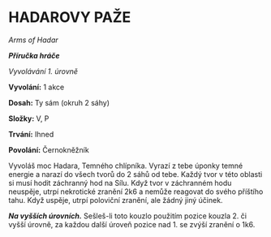 # HADAROVY PAŽE

*Arms of Hadar*

***Příručka hráče***

*Vyvolávání 1. úrovně*

**Vyvolání:** 1 akce

**Dosah:** Ty sám (okruh 2 sáhy)

**Složky:** V, P

**Trvání:** Ihned

**Povolání:** Černokněžník

Vyvoláš moc Hadara, Temného chlípníka. Vyrazí z tebe úponky temné energie a narazí do všech tvorů do 2 sáhů od tebe. Každý tvor v této oblasti si musí hodit záchranný hod na Sílu. Když tvor v záchranném hodu neuspěje, utrpí nekrotické zranění 2k6 a nemůže reagovat do svého příštího tahu. Když uspěje, utrpí poloviční zranění, ale žádný jiný účinek.

***Na vyšších úrovních.*** Sešleš-li toto kouzlo použitím pozice kouzla 2. či vyšší úrovně, za každou další úroveň pozice nad 1. se zvýší zranění o 1k6.
